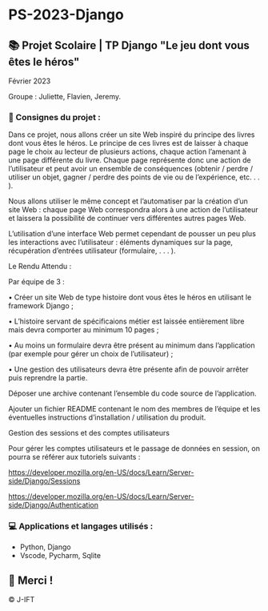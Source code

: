 # PS-2023-Django

## 📚 Projet Scolaire | TP Django "Le jeu dont vous êtes le héros"

Février 2023

Groupe : Juliette, Flavien, Jeremy.


### 📌 Consignes du projet : 

Dans ce projet, nous allons créer un site Web inspiré du principe des livres dont vous êtes le héros. Le principe de ces livres est de laisser à chaque page le choix au lecteur de plusieurs actions, chaque action l’amenant à une page différente du livre. Chaque page représente donc une action de l’utilisateur et peut avoir un ensemble de conséquences (obtenir / perdre / utiliser un objet, gagner / perdre des points de vie ou de l’expérience, etc. . . ).


Nous allons utiliser le même concept et l’automatiser par la création d’un site Web : chaque page Web correspondra alors à une action de l’utilisateur et laissera la possibilité de continuer vers différentes autres pages Web.


L’utilisation d’une interface Web permet cependant de pousser un peu plus les interactions avec l’utilisateur : éléments dynamiques sur la page, récupération d’entrées utilisateur (formulaire, . . . ).


Le Rendu Attendu : 


Par équipe de 3 :


• Créer un site Web de type histoire dont vous êtes le héros en utilisant le framework Django ;


• L’histoire servant de spécificaions métier est laissée entièrement libre mais devra comporter au minimum 10 pages ;


• Au moins un formulaire devra être présent au minimum dans l’application (par exemple pour gérer un choix de l’utilisateur) ;


• Une gestion des utilisateurs devra être présente afin de pouvoir arrêter puis reprendre la partie.


Déposer une archive contenant l’ensemble du code source de l’application.

Ajouter un fichier README contenant le nom des membres de l’équipe et les éventuelles instructions d’installation / utilisation du produit.

Gestion des sessions et des comptes utilisateurs

Pour gérer les comptes utilisateurs et le passage de données en session, on pourra se référer aux tutoriels suivants :

https://developer.mozilla.org/en-US/docs/Learn/Server-side/Django/Sessions

https://developer.mozilla.org/en-US/docs/Learn/Server-side/Django/Authentication

### 💻 Applications et langages utilisés :

+ Python, Django
+ Vscode, Pycharm, Sqlite



## 🌸 Merci !
© J-IFT
